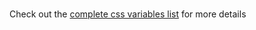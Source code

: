 <br>

Check out the [complete css variables list](https://cianciarusocataldo.github.io/mobrix-ui/docs/components/css-vars/) for more details